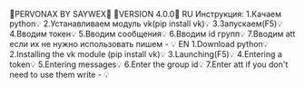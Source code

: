 🛑PERVONAX BY SAYWEX🛑
🛑VERSION 4.0.0🛑
RU
Инструкция:
1.Качаем python💡
2.Устанавливаем модуль vk(pip install vk)💡
3.Запускаем(F5)💡
4.Вводим токен💡
5.Вводим сообщения💡
6.Вводим id групп💡
7.Вводим att если их не нужно использовать пишем - 💡
EN
1.Download python💡
2.Installing the vk module (pip install vk)💡
3.Launching(F5)💡
4.Entering a token💡
5.Entering messages💡
6.Enter the group id💡
7.Enter att if you don't need to use them write - 💡


